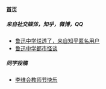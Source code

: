 
#### [首页](?file=home-首页)

##### 来自社交媒体，知乎，微博，QQ

- [鲁迅中学烂透了，来自知乎匿名用户](?file=001-主流高通工程机介绍/01-高通888工程机 "鲁迅十分恶心")
- [鲁迅中学都市怪谈](?file=001-主流高通工程机介绍/03-高通855工程机 "鲁迅中学都市怪谈")

##### 同学投稿

- [李维会教师节快乐](?file=001-主流高通工程机介绍/02-高通865工程机 "李维会教师节快乐")
